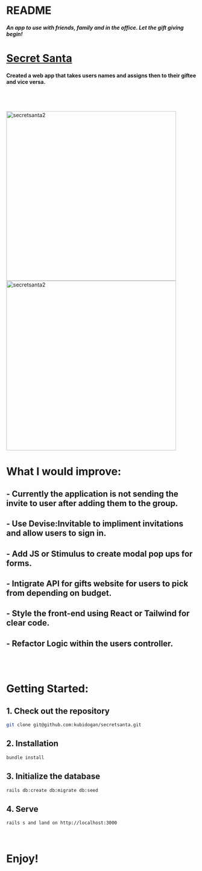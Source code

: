 # README
<h5>An app to use with friends, family and in the office. Let the gift giving begin! </h5>

<a href="#"><h1>Secret Santa</h1></a>

<h4>Created a web app that takes users names and assigns then to their giftee and vice versa. </h4>
<br>

<br>

<br>


<img width="450" alt="secretsanta2" src="http://g.recordit.co/3ix64SVNGN.gif">
<img width="450" alt="secretsanta2" src="http://g.recordit.co/K5PpOrOQgL.gif">




# What I would improve:

## - Currently the application is not sending the invite to user after adding them to the group.
## - Use Devise:Invitable to impliment invitations and allow users to sign in.
## - Add JS or Stimulus to create modal pop ups for forms.
## - Intigrate API for gifts website for users to pick from depending on budget.
## - Style the front-end using React or Tailwind for clear code.
## - Refactor Logic within the users controller.


<br>



<br>

# Getting Started:

## 1. Check out the repository
```sh
git clone git@github.com:kubidogan/secretsanta.git

```
## 2. Installation
```sh
bundle install
```
## 3. Initialize the database
```sh
rails db:create db:migrate db:seed
```
## 4. Serve
```sh
rails s and land on http://localhost:3000
```
<br>

# Enjoy!
